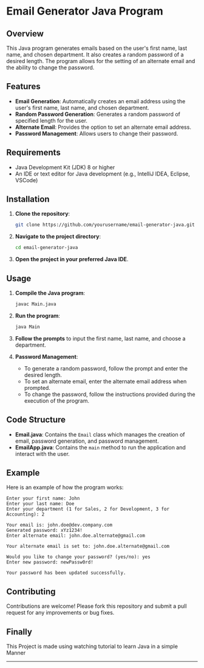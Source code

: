 # Email Generator Java Program

## Overview

This Java program generates emails based on the user's first name, last name, and chosen department. It also creates a random password of a desired length. The program allows for the setting of an alternate email and the ability to change the password.

## Features

- **Email Generation**: Automatically creates an email address using the user's first name, last name, and chosen department.
- **Random Password Generation**: Generates a random password of specified length for the user.
- **Alternate Email**: Provides the option to set an alternate email address.
- **Password Management**: Allows users to change their password.

## Requirements

- Java Development Kit (JDK) 8 or higher
- An IDE or text editor for Java development (e.g., IntelliJ IDEA, Eclipse, VSCode)

## Installation

1. **Clone the repository**:
   ```sh
   git clone https://github.com/yourusername/email-generator-java.git
   ```

2. **Navigate to the project directory**:
   ```sh
   cd email-generator-java
   ```

3. **Open the project in your preferred Java IDE**.

## Usage

1. **Compile the Java program**:
   ```sh
   javac Main.java
   ```

2. **Run the program**:
   ```sh
   java Main
   ```

3. **Follow the prompts** to input the first name, last name, and choose a department.

4. **Password Management**:
   - To generate a random password, follow the prompt and enter the desired length.
   - To set an alternate email, enter the alternate email address when prompted.
   - To change the password, follow the instructions provided during the execution of the program.

## Code Structure

- **Email.java**: Contains the `Email` class which manages the creation of email, password generation, and password management.
- **EmailApp.java**: Contains the `main` method to run the application and interact with the user.

## Example

Here is an example of how the program works:

```
Enter your first name: John
Enter your last name: Doe
Enter your department (1 for Sales, 2 for Development, 3 for Accounting): 2

Your email is: john.doe@dev.company.com
Generated password: xYz1234!
Enter alternate email: john.doe.alternate@gmail.com

Your alternate email is set to: john.doe.alternate@gmail.com

Would you like to change your password? (yes/no): yes
Enter new password: newPassw0rd!

Your password has been updated successfully.
```

## Contributing

Contributions are welcome! Please fork this repository and submit a pull request for any improvements or bug fixes.

## Finally 

This Project is made using watching tutorial to learn Java in a simple Manner



---

